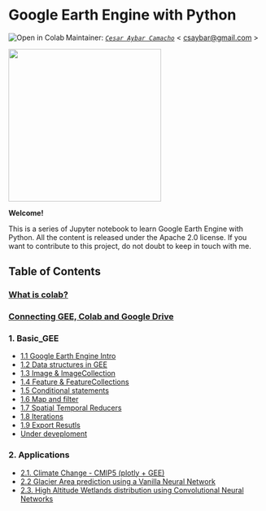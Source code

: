 # Google Earth Engine with Python

<a href="https://colab.research.google.com/github/csaybar/EEwPython/blob/master/index.ipynb"><img align="left" src="https://colab.research.google.com/assets/colab-badge.svg" alt="Open in Colab" title="Open and Execute in Google Colaboratory"></a>




Maintainer: [*`Cesar Aybar Camacho`*](https://csaybar.github.io)  < csaybar@gmail.com >

<img src = 'https://sitejerk.com/images/google-earth-logo-png-5.png' width  =300px>

**Welcome!**

This is a series of Jupyter notebook to learn Google Earth Engine with Python. All the content is released under the  Apache 2.0 license. If you want to contribute to this project, do not doubt to keep in touch with me.

## Table of Contents

### [What is colab?](0_WhatIsColab.ipynb)
### [Connecting GEE, Colab and Google Drive ](0_connect.ipynb)

### 1. Basic_GEE
- [1.1 Google Earth Engine Intro](1_1_Intro.ipynb)
- [1.2 Data structures in GEE](1_2_DataStructures.ipynb)
- [1.3 Image & ImageCollection](1_3_Images.ipynb)
- [1.4 Feature & FeatureCollections](1_4_Features.ipynb)
- [1.5 Conditional statements](1_5_Cond_Statements.ipynb)
- [1.6 Map and filter](1_6_Map_filter.ipynb)
- [1.7 Spatial Temporal Reducers](1_7_Reducers.ipynb)
- [1.8 Iterations](1_8_Iterations.ipynb)
- [1.9 Export Resutls](1_9_ExportResults.ipynb)
- [Under deveploment]()

### 2. Applications
- [2.1. Climate Change - CMIP5 (plotly + GEE)](cmip5.ipynb)
- [2.2 Glacier Area prediction using a Vanilla Neural Network](x)
- [2.3. High Altitude Wetlands distribution using Convolutional Neural Networks](x)
